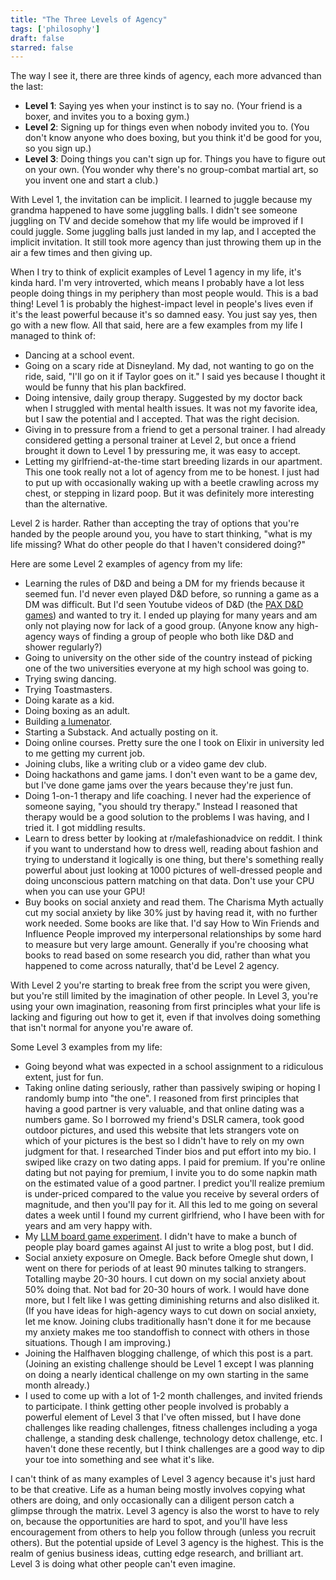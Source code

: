 ```yaml
---
title: "The Three Levels of Agency"
tags: ['philosophy']
draft: false
starred: false
---
```


The way I see it, there are three kinds of agency, each more advanced than the last:
- **Level 1**: Saying yes when your instinct is to say no. (Your friend is a boxer, and invites you to a boxing gym.)
- **Level 2**: Signing up for things even when nobody invited you to. (You don't know anyone who does boxing, but you think it'd be good for you, so you sign up.)
- **Level 3**: Doing things you can't sign up for. Things you have to figure out on your own. (You wonder why there's no group-combat martial art, so you invent one and start a club.)

With Level 1, the invitation can be implicit. I learned to juggle because my grandma happened to have some juggling balls. I didn't see someone juggling on TV and decide somehow that my life would be improved if I could juggle. Some juggling balls just landed in my lap, and I accepted the implicit invitation. It still took more agency than just throwing them up in the air a few times and then giving up.

When I try to think of explicit examples of Level 1 agency in my life, it's kinda hard. I'm very introverted, which means I probably have a lot less people doing things in my periphery than most people would. This is a bad thing! Level 1 is probably the highest-impact level in people's lives even if it's the least powerful because it's so damned easy. You just say yes, then go with a new flow. All that said, here are a few examples from my life I managed to think of:
- Dancing at a school event.
- Going on a scary ride at Disneyland. My dad, not wanting to go on the ride, said, "I'll go on it if Taylor goes on it." I said yes because I thought it would be funny that his plan backfired.
- Doing intensive, daily group therapy. Suggested by my doctor back when I struggled with mental health issues. It was not my favorite idea, but I saw the potential and I accepted. That was the right decision.
- Giving in to pressure from a friend to get a personal trainer. I had already considered getting a personal trainer at Level 2, but once a friend brought it down to Level 1 by pressuring me, it was easy to accept.
- Letting my girlfriend-at-the-time start breeding lizards in our apartment. This one took really not a lot of agency from me to be honest. I just had to put up with occasionally waking up with a beetle crawling across my chest, or stepping in lizard poop. But it was definitely more interesting than the alternative.

Level 2 is harder. Rather than accepting the tray of options that you're handed by the people around you, you have to start thinking, "what is my life missing? What do other people do that I haven't considered doing?"

Here are some Level 2 examples of agency from my life:
- Learning the rules of D&D and being a DM for my friends because it seemed fun. I'd never even played D&D before, so running a game as a DM was difficult. But I'd seen Youtube videos of D&D (the [PAX D&D games](https://www.youtube.com/playlist?list=PLvT0lQRvsf-jSUIE1SPMHQB1kf-HwZOzu)) and wanted to try it. I ended up playing for many years and am only not playing now for lack of a good group. (Anyone know any high-agency ways of finding a group of people who both like D&D and shower regularly?)
- Going to university on the other side of the country instead of picking one of the two universities everyone at my high school was going to.
- Trying swing dancing.
- Trying Toastmasters.
- Doing karate as a kid.
- Doing boxing as an adult.
- Building [a lumenator](https://www.lesswrong.com/posts/hC2NFsuf5anuGadFm/how-to-build-a-lumenator).
- Starting a Substack. And actually posting on it.
- Doing online courses. Pretty sure the one I took on Elixir in university led to me getting my current job.
- Joining clubs, like a writing club or a video game dev club.
- Doing hackathons and game jams. I don't even want to be a game dev, but I've done game jams over the years because they're just fun.
- Doing 1-on-1 therapy and life coaching. I never had the experience of someone saying, "you should try therapy." Instead I reasoned that therapy would be a good solution to the problems I was having, and I tried it. I got middling results.
- Learn to dress better by looking at r/malefashionadvice on reddit. I think if you want to understand how to dress well, reading about fashion and trying to understand it logically is one thing, but there's something really powerful about just looking at 1000 pictures of well-dressed people and doing unconscious pattern matching on that data. Don't use your CPU when you can use your GPU!
- Buy books on social anxiety and read them. The Charisma Myth actually cut my social anxiety by like 30% just by having read it, with no further work needed. Some books are like that. I'd say How to Win Friends and Influence People improved my interpersonal relationships by some hard to measure but very large amount. Generally if you're choosing what books to read based on some research you did, rather than what you happened to come across naturally, that'd be Level 2 agency.

With Level 2 you're starting to break free from the script you were given, but you're still limited by the imagination of other people. In Level 3, you're using your own imagination, reasoning from first principles what your life is lacking and figuring out how to get it, even if that involves doing something that isn't normal for anyone you're aware of.

Some Level 3 examples from my life:
- Going beyond what was expected in a school assignment to a ridiculous extent, just for fun.
- Taking online dating seriously, rather than passively swiping or hoping I randomly bump into "the one". I reasoned from first principles that having a good partner is very valuable, and that online dating was a numbers game. So I borrowed my friend's DSLR camera, took good outdoor pictures, and used this website that lets strangers vote on which of your pictures is the best so I didn't have to rely on my own judgment for that. I researched Tinder bios and put effort into my bio. I swiped like crazy on two dating apps. I paid for premium. If you're online dating but not paying for premium, I invite you to do some napkin math on the estimated value of a good partner. I predict you'll realize premium is under-priced compared to the value you receive by several orders of magnitude, and then you'll pay for it. All this led to me going on several dates a week until I found my current girlfriend, who I have been with for years and am very happy with.
- My [LLM board game experiment](https://taylorgordonlunt.substack.com/p/llms-suck-at-deep-thinking-part-3). I didn't have to make a bunch of people play board games against AI just to write a blog post, but I did.
- Social anxiety exposure on Omegle. Back before Omegle shut down, I went on there for periods of at least 90 minutes talking to strangers. Totalling maybe 20-30 hours. I cut down on my social anxiety about 50% doing that. Not bad for 20-30 hours of work. I would have done more, but I felt like I was getting diminishing returns and also disliked it. (If you have ideas for high-agency ways to cut down on social anxiety, let me know. Joining clubs traditionally hasn't done it for me because my anxiety makes me too standoffish to connect with others in those situations. Though I am improving.)
- Joining the Halfhaven blogging challenge, of which this post is a part. (Joining an existing challenge should be Level 1 except I was planning on doing a nearly identical challenge on my own starting in the same month already.)
- I used to come up with a lot of 1-2 month challenges, and invited friends to participate. I think getting other people involved is probably a powerful element of Level 3 that I've often missed, but I have done challenges like reading challenges, fitness challenges including a yoga challenge, a standing desk challenge, technology detox challenge, etc. I haven't done these recently, but I think challenges are a good way to dip your toe into something and see what it's like.

I can't think of as many examples of Level 3 agency because it's just hard to be that creative. Life as a human being mostly involves copying what others are doing, and only occasionally can a diligent person catch a glimpse through the matrix. Level 3 agency is also the worst to have to rely on, because the opportunities are hard to spot, and you'll have less encouragement from others to help you follow through (unless you recruit others). But the potential upside of Level 3 agency is the highest. This is the realm of genius business ideas, cutting edge research, and brilliant art. Level 3 is doing what other people can't even imagine.

